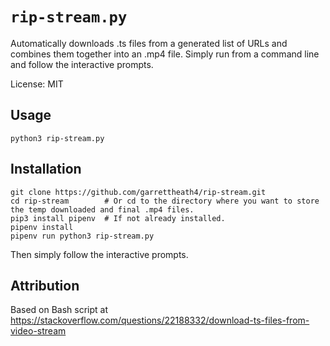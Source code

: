 `rip-stream.py`
===============

Automatically downloads .ts files from a generated list of URLs and combines them together into an .mp4 file.
Simply run from a command line and follow the interactive prompts.

License: MIT

Usage
-----

`python3 rip-stream.py`

Installation
------------

```shell
git clone https://github.com/garrettheath4/rip-stream.git
cd rip-stream        # Or cd to the directory where you want to store the temp downloaded and final .mp4 files.
pip3 install pipenv  # If not already installed.
pipenv install
pipenv run python3 rip-stream.py
```

Then simply follow the interactive prompts.

Attribution
-----------

Based on Bash script at https://stackoverflow.com/questions/22188332/download-ts-files-from-video-stream
